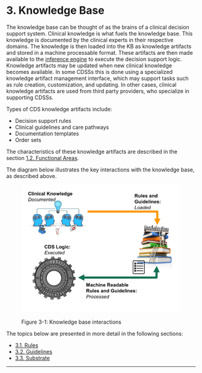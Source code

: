 # 3. Knowledge Base

The knowledge base can be thought of as the brains of a clinical decision support system. Clinical knowledge is what fuels the knowledge base. This knowledge is documented by the clinical experts in their respective domains. The knowledge is then loaded into the KB as knowledge artifacts and stored in a machine processable format. These artifacts are then made available to the [inference engine](4.-Inference-Engine_123897580.html) to execute the decision support logic. Knowledge artifacts may be updated when new clinical knowledge becomes available. In some CDSSs this is done using a specialized knowledge artifact management interface, which may support tasks such as rule creation, customization, and updating. In other cases, clinical knowledge artifacts are used from third party providers, who specialize in supporting CDSSs.

Types of CDS knowledge artifacts include:

  * Decision support rules
  * Clinical guidelines and care pathways
  * Documentation templates
  * Order sets

The characteristics of these knowledge artifacts are described in the section [1.2. Functional Areas](1.2.-Functional-Areas_123897421.html).

The diagram below illustrates the key interactions with the knowledge base, as described above.

<figure><img src="../images/123897476.png" alt="" title=""><figcaption><p>Figure 3-1: Knowledge base interactions</p></figcaption></figure>

The topics below are presented in more detail in the following sections:

  * [3.1. Rules](3.1.-Rules_123897479.html)
  * [3.2. Guidelines](3.2.-Guidelines_123897540.html)
  * [3.3. Substrate](3.3.-Substrate_123897579.html)

* * *
